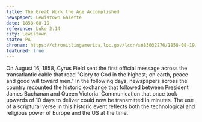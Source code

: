 ```yaml
---
title: The Great Work the Age Accomplished
newspaper: Lewistown Gazette
date: 1858-08-19
reference: Luke 2:14
city: Lewistown
state: PA
chronam: https://chroniclingamerica.loc.gov/lccn/sn83032276/1858-08-19/ed-1/seq-2/#words=glory+god+highest+earth+peace+good+toward+men
featured: true
---
```


On August 16, 1858, Cyrus Field sent the first official message across the transatlantic cable that read "Glory to God in the highest; on earth, peace and good will toward men." In the following days, newspapers across the country recounted the historic exchange that followed between President James Buchanan and Queen Victoria. Communication that once took upwards of 10 days to deliver could now be transmitted in minutes. The use of a scriptural verse in this historic event reflects both the technological and religious power of Europe and the US at the time. 
